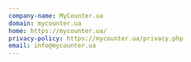 ```yaml
---
company-name: MyCounter.ua
domain: mycounter.ua
home: https://mycounter.ua/
privacy-policy: https://mycounter.ua/privacy.php
email: info@mycounter.ua
---
```





